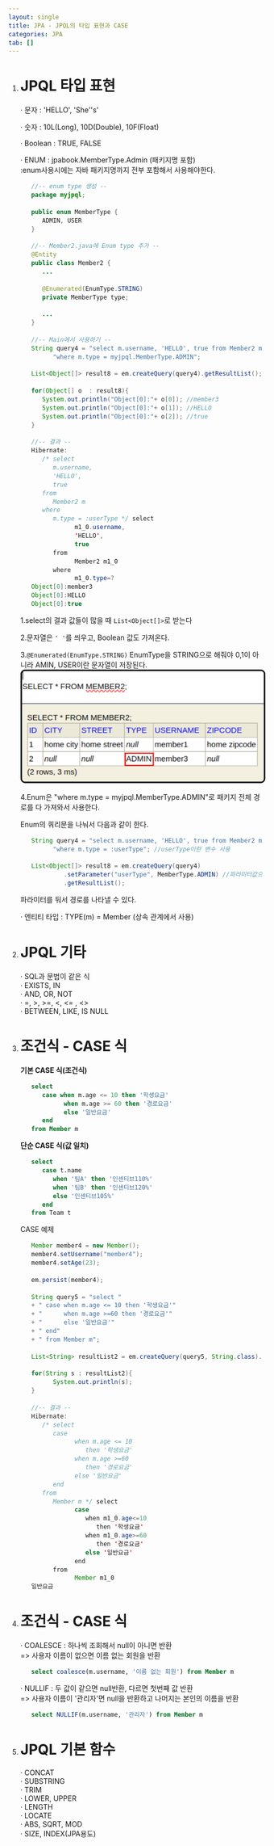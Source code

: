 ```yaml
---
layout: single
title: JPA - JPQL의 타입 표현과 CASE
categories: JPA
tab: []
---
```


1. # JPQL 타입 표현
   · 문자 : 'HELLO', 'She''s'   

   · 숫자 : 10L(Long), 10D(Double), 10F(Float)   

   · Boolean : TRUE, FALSE  

   · ENUM : jpabook.MemberType.Admin (패키지명 포함)   
      :enum사용시에는 자바 패키지명까지 전부 포함해서 사용해야한다.   
   ```java
      //-- enum type 생성 --
      package myjpql;

      public enum MemberType {
         ADMIN, USER
      }

      //-- Member2.java에 Enum type 추가 --
      @Entity
      public class Member2 {
         ...

         @Enumerated(EnumType.STRING)
         private MemberType type;   

         ...
      }

      //-- Main에서 사용하기 --
      String query4 = "select m.username, 'HELLO', true from Member2 m " +
            "where m.type = myjpql.MemberType.ADMIN";
                        
      List<Object[]> result8 = em.createQuery(query4).getResultList();

      for(Object[] o  : result8){
         System.out.println("Object[0]:"+ o[0]); //member3
         System.out.println("Object[0]:"+ o[1]); //HELLO
         System.out.println("Object[0]:"+ o[2]); //true
      }   

      //-- 결과 --
      Hibernate: 
         /* select
            m.username,
            'HELLO',
            true 
         from
            Member2 m 
         where
            m.type = :userType */ select
                  m1_0.username,
                  'HELLO',
                  true 
            from
                  Member2 m1_0 
            where
                  m1_0.type=?
      Object[0]:member3
      Object[0]:HELLO
      Object[0]:true
   ```   
   1.select의 결과 값들이 많을 때 `List<Object[]>`로 받는다   
   
   2.문자열은 `' '`를 씌우고, Boolean 값도 가져온다.   
   
   3.`@Enumerated(EnumType.STRING)` EnumType을 STRING으로 해줘야 0,1이 아니라 AMIN, USER이란 문자열이 저장된다.   
   <img src="../../imgs/jpa/enum_type.png" style="border:3px solid black;border-radius:9px;width:600px">  
   
   4.Enum은 "where m.type = myjpql.MemberType.ADMIN"로 패키지 전체 경로를 다 가져와서 사용한다. 
   
   Enum의 쿼리문을 나눠서 다음과 같이 한다.   
   ```java
      String query4 = "select m.username, 'HELLO', true from Member2 m " +
            "where m.type = :userType"; //userType이란 변수 사용
                        
      List<Object[]> result8 = em.createQuery(query4)
               .setParameter("userType", MemberType.ADMIN) //파라미터값으로 userType에 패키지경로 MemberType.ADMIN입력
               .getResultList();
   ```   
   파라미터를 둬서 경로를 나타낼 수 있다.   

   · 엔티티 타입 : TYPE(m) = Member (상속 관계에서 사용)   

1. # JPQL 기타
   · SQL과 문법이 같은 식   
   · EXISTS, IN   
   · AND, OR, NOT   
   · =, >, >=, <, <= , <>   
   · BETWEEN, LIKE, IS NULL   

1. # 조건식 - CASE 식
   __기본 CASE 식(조건식)__   
   ```sql
      select
         case when m.age <= 10 then '학생요금'
               when m.age >= 60 then '경로요금'
               else '일반요금'
         end
      from Member m
   ```   

   __단순 CASE 식(값 일치)__   
   ```sql
      select
         case t.name
            when '팀A' then '인센티브110%'
            when '팀B' then '인센티브120%'
            else '인센티브105%'
         end
      from Team t
   ```   

   CASE 예제   
   ```java
      Member member4 = new Member();
      member4.setUsername("member4");
      member4.setAge(23);

      em.persist(member4);

      String query5 = "select "
      + " case when m.age <= 10 then '학생요금'"
      + "      when m.age >=60 then '경로요금'"
      + "      else '일반요금'"
      + " end"
      + " from Member m";

      List<String> resultList2 = em.createQuery(query5, String.class).getResultList();

      for(String s : resultList2){
            System.out.println(s);
      }

      //-- 결과 --
      Hibernate: 
         /* select
            case 
                  when m.age <= 10 
                     then '학생요금'      
                  when m.age >=60 
                     then '경로요금'      
                  else '일반요금' 
            end 
         from
            Member m */ select
                  case 
                     when m1_0.age<=10 
                        then '학생요금' 
                     when m1_0.age>=60 
                        then '경로요금' 
                     else '일반요금' 
                  end 
            from
                  Member m1_0
      일반요금
   ```

1. # 조건식 - CASE 식
   · COALESCE : 하나씩 조회해서 null이 아니면 반환   
   => 사용자 이름이 없으면 이름 없는 회원을 반환   
   ```sql
      select coalesce(m.username, '이름 없는 회원') from Member m
   ```   
      
   · NULLIF : 두 값이 같으면 null반환, 다르면 첫번째 값 반환    
   => 사용자 이름이 '관리자'면 null을 반환하고 나머지는 본인의 이름을 반환   
   ```sql
      select NULLIF(m.username, '관리자') from Member m
   ```   

1. # JPQL 기본 함수
   · CONCAT   
   · SUBSTRING   
   · TRIM   
   · LOWER, UPPER   
   · LENGTH   
   · LOCATE   
   · ABS, SQRT, MOD   
   · SIZE, INDEX(JPA용도)   

